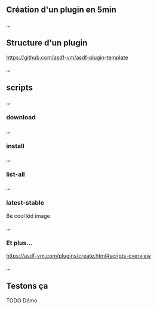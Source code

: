 ## Création d'un plugin en 5min

,,,

## Structure d'un plugin

<https://github.com/asdf-vm/asdf-plugin-template>

,,,


## scripts

,,,

### download

,,,

### install

,,,

### list-all

,,,

### latest-stable

Be cool kid image

,,,

### Et plus...

<https://asdf-vm.com/plugins/create.html#scripts-overview>

,,,

## Testons ça

TODO Démo
